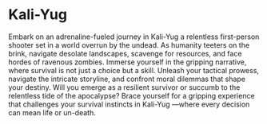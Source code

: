 # Kali-Yug
Embark on an adrenaline-fueled journey in Kali-Yug a relentless first-person shooter set in a world overrun by the undead. As humanity teeters on the brink, navigate desolate landscapes, scavenge for resources, and face hordes of ravenous zombies. Immerse yourself in the gripping narrative, where survival is not just a choice but a skill. Unleash your tactical prowess, navigate the intricate storyline, and confront moral dilemmas that shape your destiny. Will you emerge as a resilient survivor or succumb to the relentless tide of the apocalypse? Brace yourself for a gripping experience that challenges your survival instincts in Kali-Yug —where every decision can mean life or un-death.
